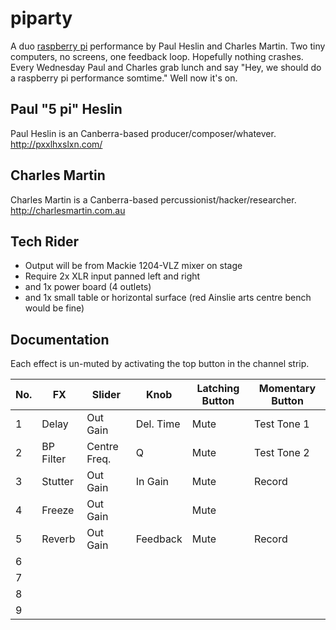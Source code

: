 # piparty

A duo [raspberry pi](https://www.raspberrypi.org/) performance by Paul Heslin and Charles Martin. Two tiny computers, no screens, one feedback loop. Hopefully nothing crashes. Every Wednesday Paul and Charles grab lunch and say "Hey, we should do a raspberry pi performance somtime." Well now it's on.

## Paul "5 pi" Heslin

Paul Heslin is an Canberra-based producer/composer/whatever. http://pxxlhxslxn.com/

## Charles Martin

Charles Martin is a Canberra-based percussionist/hacker/researcher. http://charlesmartin.com.au

## Tech Rider

- Output will be from Mackie 1204-VLZ mixer on stage
- Require 2x XLR input panned left and right
- and 1x power board (4 outlets)
- and 1x small table or horizontal surface (red Ainslie arts centre bench would be fine)

## Documentation

Each effect is un-muted by activating the top button in the channel strip.


| No. | FX      | Slider | Knob | Latching Button | Momentary Button |
|-----|---------|--------|------|-----------------|------------------|
| 1   | Delay   | Out Gain | Del. Time | Mute | Test Tone 1 |
| 2   | BP Filter | Centre Freq. | Q | Mute | Test Tone 2|
| 3   | Stutter | Out Gain| In Gain | Mute | Record |
| 4   | Freeze  | Out Gain | | Mute | |
| 5   | Reverb  | Out Gain | Feedback | Mute | Record |
| 6   | | | | | |
| 7   | | | | | |
| 8   | | | | | |
| 9   | | | | | |
